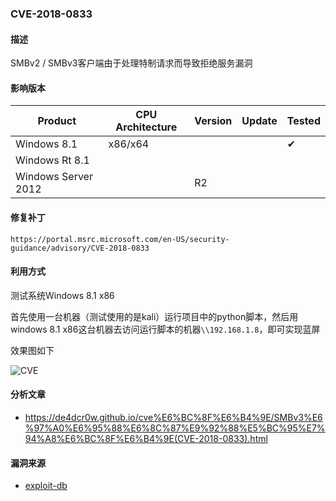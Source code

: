 ### CVE-2018-0833

#### 描述

SMBv2 / SMBv3客户端由于处理特制请求而导致拒绝服务漏洞

#### 影响版本

| Product             | CPU Architecture | Version | Update | Tested             |
| ------------------- | ---------------- | ------- | ------ | ------------------ |
| Windows 8.1         | x86/x64          |         |        | &#10004; |
| Windows Rt 8.1      |                  |         |        |                    |
| Windows Server 2012 |                  | R2      |        |                    |

#### 修复补丁

```
https://portal.msrc.microsoft.com/en-US/security-guidance/advisory/CVE-2018-0833
```

#### 利用方式

测试系统Windows 8.1 x86

首先使用一台机器（测试使用的是kali）运行项目中的python脚本，然后用windows 8.1 x86这台机器去访问运行脚本的机器`\\192.168.1.8`，即可实现蓝屏

效果图如下

![CVE](https://raw.github.com/Ascotbe/Image/master/Kernelhub/CVE-2018-0833.gif)

#### 分析文章
- https://de4dcr0w.github.io/cve%E6%BC%8F%E6%B4%9E/SMBv3%E6%97%A0%E6%95%88%E6%8C%87%E9%92%88%E5%BC%95%E7%94%A8%E6%BC%8F%E6%B4%9E(CVE-2018-0833).html

#### 漏洞来源

- [exploit-db](https://www.exploit-db.com/exploits/44189)
